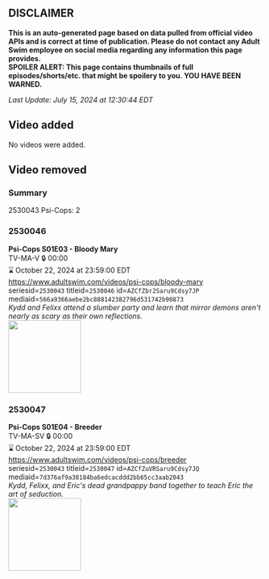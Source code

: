 ## DISCLAIMER
**This is an auto-generated page based on data pulled from official video APIs and is correct at time of publication. Please do not contact any Adult Swim employee on social media regarding any information this page provides.**  
**SPOILER ALERT: This page contains thumbnails of full episodes/shorts/etc. that might be spoilery to you. YOU HAVE BEEN WARNED.**  

_Last Update: July 15, 2024 at 12:30:44 EDT_
## Video added
No videos were added.  
## Video removed
### Summary
2530043 Psi-Cops: 2  
### 2530046
**Psi-Cops S01E03 - Bloody Mary**  
TV-MA-V 🔒 00:00  
⌛ October 22, 2024 at 23:59:00 EDT  
https://www.adultswim.com/videos/psi-cops/bloody-mary  
seriesid=`2530043` titleid=`2530046` id=`AZCfZbr2Saru9Cdsy7JP` mediaid=`566a9366aebe2bc888142382796d531742b90873`  
_Kydd and Felixx attend a slumber party and learn that mirror demons aren't nearly as scary as their own reflections._  
<a href="https://media.cdn.adultswim.com/uploads/20240715/thumbnails/2_24715112430-PSICOPS_SEASON1_EP103_SHOWSTILLS_IMAGE3_LEFTTORIGHT_KYDDFELIXXERIC.jpg"><img src="https://media.cdn.adultswim.com/uploads/20240715/thumbnails/2_24715112430-PSICOPS_SEASON1_EP103_SHOWSTILLS_IMAGE3_LEFTTORIGHT_KYDDFELIXXERIC.jpg" height="144px" /></a>
### 2530047
**Psi-Cops S01E04 - Breeder**  
TV-MA-SV 🔒 00:00  
⌛ October 22, 2024 at 23:59:00 EDT  
https://www.adultswim.com/videos/psi-cops/breeder  
seriesid=`2530043` titleid=`2530047` id=`AZCfZuVRSaru9Cdsy7JQ` mediaid=`7d376af9a38184ba6edcacddd2bb65cc3aab2043`  
_Kydd, Felixx, and Eric's dead grandpappy band together to teach Eric the art of seduction._  
<a href="https://media.cdn.adultswim.com/uploads/20240715/thumbnails/2_24715112583-PSICOPS_SEASON1_EP104_SHOWSTILLS_IMAGE2_LEFTTORIGHT_FELIXXBLUEMONKEYKYDD.jpg"><img src="https://media.cdn.adultswim.com/uploads/20240715/thumbnails/2_24715112583-PSICOPS_SEASON1_EP104_SHOWSTILLS_IMAGE2_LEFTTORIGHT_FELIXXBLUEMONKEYKYDD.jpg" height="144px" /></a>
